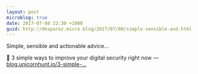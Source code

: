 ```yaml
---
layout: post
microblog: true
date: 2017-07-08 22:30 +1000
guid: http://desparoz.micro.blog/2017/07/08/simple-sensible-and.html
---
```

Simple, sensible and actionable advice... 

🔗 3 simple ways to improve your digital security right now — [blog.unicornhunt.io/3-simple-...](https://blog.unicornhunt.io/3-simple-tips-to-improve-your-digital-security-right-now-79c853a89cab?source=ifttt--------------2&gi=83ae74afdfe0)
